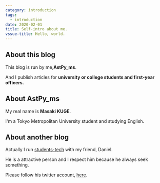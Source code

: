 ```yaml
---
category: introduction
tags:
  - introduction
date: 2020-02-01
title: Self-intro about me.
vssue-title: Hello, world.
---
```


## About this blog

This blog is run by me,**AstPy_ms**.

And I publish articles for **university or college students and first-year officers.**


## About AstPy_ms

My real name is **Masaki KUGE**.

I'm a Tokyo Metropolitan University student and studying English.


## About another blog

Actually I run [students-tech](https://students-tech.blog) with my friend, Daniel.

He is a attractive person and I respect him because he always seek something.

Please follow his twitter account, [here](https://twitter.com/daniel_program).